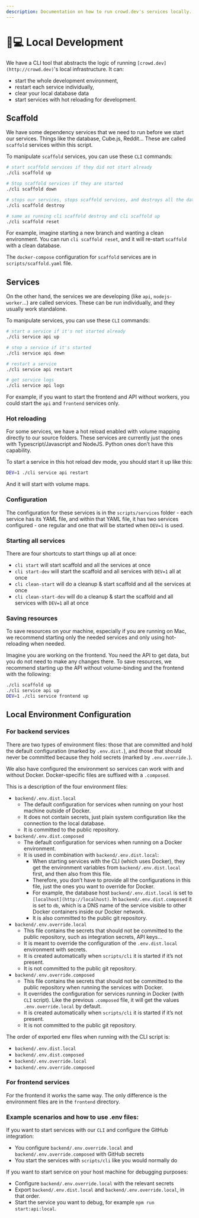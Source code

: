 ```yaml
---
description: Documentation on how to run crowd.dev's services locally.
---
```


# 👨💻 Local Development

We have a CLI tool that abstracts the logic of running `[crowd.dev](http://crowd.dev)`'s local infrastructure. It can:

* start the whole development environment,
* restart each service individually,
* clear your local database data
* start services with hot reloading for development.

## Scaffold

We have some dependency services that we need to run before we start our services. Things like the database, Cube.js, Reddit... These are called `scaffold` services within this script.

To manipulate `scaffold` services, you can use these `CLI` commands:

```bash
# start scaffold services if they did not start already
./cli scaffold up

# Stop scaffold services if they are started
./cli scaffold down

# stops our services, stops scaffold services, and destroys all the data (database, for example)
./cli scaffold destroy

# same as running cli scaffold destroy and cli scaffold up
./cli scaffold reset
```

For example, imagine starting a new branch and wanting a clean environment. You can run `cli scaffold reset`, and it will re-start `scaffold` with a clean database.

The `docker-compose` configuration for `scaffold` services are in `scripts/scaffold.yaml` file.

## Services

On the other hand, the services we are developing (like `api`, `nodejs-worker`...) are called services. These can be run individually, and they usually work standalone.

To manipulate services, you can use these `CLI` commands:

```bash
# start a service if it's not started already
./cli service api up

# stop a service if it's started
./cli service api down

# restart a service
./cli service api restart

# get service logs
./cli service api logs
```

For example, if you want to start the frontend and API without workers, you could start the `api` and `frontend` services only.

### Hot reloading

For some services, we have a hot reload enabled with volume mapping directly to our source folders. These services are currently just the ones with Typescript/Javascript and NodeJS. Python ones don’t have this capability.

To start a service in this hot reload dev mode, you should start it up like this:

```bash
DEV=1 ./cli service api restart
```

And it will start with volume maps.

### Configuration

The configuration for these services is in the `scripts/services` folder - each service has its YAML file, and within that YAML file, it has two services configured - one regular and one that will be started when `DEV=1` is used.

### Starting all services

There are four shortcuts to start things up all at once:

* `cli start` will start scaffold and all the services at once
* `cli start-dev` will start the scaffold and all services with `DEV=1` all at once
* `cli clean-start` will do a cleanup & start scaffold and all the services at once
* `cli clean-start-dev` will do a cleanup & start the scaffold and all services with `DEV=1` all at once

### Saving resources

To save resources on your machine, especially if you are running on Mac, we recommend starting only the needed services and only using hot-reloading when needed.

Imagine you are working on the frontend. You need the API to get data, but you do not need to make any changes there. To save resources, we recommend starting up the API without volume-binding and the frontend with the following:

```bash
./cli scaffold up
./cli service api up
DEV=1 ./cli service frontend up
```

## Local Environment Configuration

### For backend services

There are two types of environment files: those that are committed and hold the default configuration (marked by `.env.dist.`), and those that should never be committed because they hold secrets (marked by `.env.override.`).

We also have configured the environment so services can work with and without Docker. Docker-specific files are suffixed with a `.composed`.

This is a description of the four environment files:

* `backend/.env.dist.local`
  * The default configuration for services when running on your host machine outside of Docker.
  * It does not contain secrets, just plain system configuration like the connection to the local database.
  * It is committed to the public repository.
* `backend/.env.dist.composed`
  * The default configuration for services when running on a Docker environment.
  * It is used in combination with `backend/.env.dist.local`:
    * When starting services with the CLI (which uses Docker), they get the environment variables from `backend/.env.dist.local` first, and then also from this file.
    * Therefore, you don’t have to provide all the configurations in this file, just the ones you want to override for Docker.
    * For example, the database host  `backend/.env.dist.local` is set to `[localhost](http://localhost)`. In `backend/.env.dist.composed` it is set to `db`, which is a DNS name of the service visible to other Docker containers inside our Docker network.
    * It is also committed to the public git repository.
* `backend/.env.override.local`
  * This file contains the secrets that should not be committed to the public repository, such as integration secrets, API keys...
  * It is meant to override the configuration of the `.env.dist.local` environment with secrets.
  * It is created automatically when `scripts/cli` it is started if it’s not present.
  * It is not committed to the public git repository.
* `backend/.env.override.composed`
  * This file contains the secrets that should not be committed to the public repository when running the services with Docker.
  * It overrides the configuration for services running in Docker (with `CLI` script). Like the previous `.composed` file, it will get the values  `.env.override.local` by default.
  * It is created automatically when `scripts/cli` it is started if it’s not present.
  * It is not committed to the public git repository.

The order of exported env files when running with the CLI script is:

* `backend/.env.dist.local`
* `backend/.env.dist.composed`
* `backend/.env.override.local`
* `backend/.env.override.composed`

### For frontend services

For the frontend it works the same way. The only difference is the environment files are in the `frontend` directory.

### Example scenarios and how to use .env files:

If you want to start services with our `CLI` and configure the GitHub integration:

* You configure `backend/.env.override.local` and `backend/.env.override.composed` with GitHub secrets
* You start the services with `scripts/cli` like you would normally do

If you want to start service on your host machine for debugging purposes:

* Configure `backend/.env.override.local` with the relevant secrets
* Export `backend/.env.dist.local` and `backend/.env.override.local`, in that order.
* Start the service you want to debug, for example `npm run start:api:local`.
